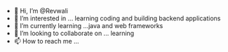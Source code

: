 - 👋 Hi, I’m @Revwali
- 👀 I’m interested in ... learning coding and building backend applications
- 🌱 I’m currently learning ...java and web frameworks
- 💞️ I’m looking to collaborate on ... learning
- 📫 How to reach me ...

<!---
Revwali/Revwali is a ✨ special ✨ repository because its `README.md` (this file) appears on your GitHub profile.
You can click the Preview link to take a look at your changes.
--->

